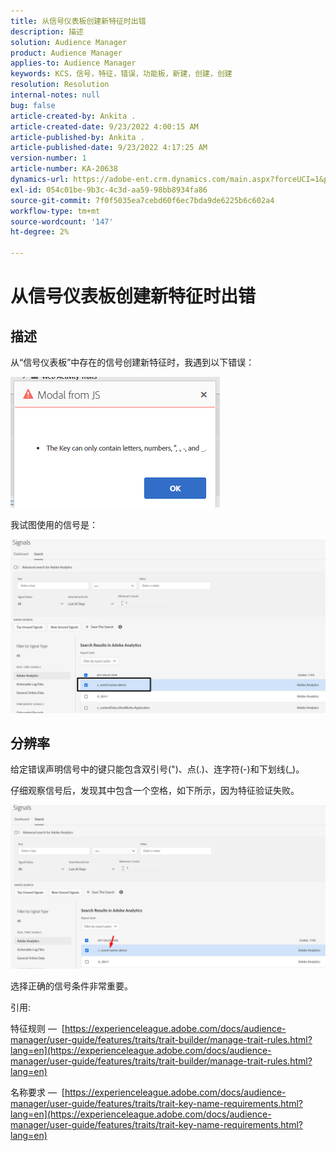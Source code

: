 ```yaml
---
title: 从信号仪表板创建新特征时出错
description: 描述
solution: Audience Manager
product: Audience Manager
applies-to: Audience Manager
keywords: KCS，信号，特征，错误，功能板，新建，创建，创建
resolution: Resolution
internal-notes: null
bug: false
article-created-by: Ankita .
article-created-date: 9/23/2022 4:00:15 AM
article-published-by: Ankita .
article-published-date: 9/23/2022 4:17:25 AM
version-number: 1
article-number: KA-20638
dynamics-url: https://adobe-ent.crm.dynamics.com/main.aspx?forceUCI=1&pagetype=entityrecord&etn=knowledgearticle&id=3b376f32-f43a-ed11-9db1-0022480868ff
exl-id: 054c01be-9b3c-4c3d-aa59-98bb8934fa86
source-git-commit: 7f0f5035ea7cebd60f6ec7bda9de6225b6c602a4
workflow-type: tm+mt
source-wordcount: '147'
ht-degree: 2%

---
```


# 从信号仪表板创建新特征时出错

## 描述


从“信号仪表板”中存在的信号创建新特征时，我遇到以下错误：

![](assets/___7cc00897-f63a-ed11-9db1-0022480868ff___.png)



我试图使用的信号是：

![](assets/___7ec00897-f63a-ed11-9db1-0022480868ff___.png)


## 分辨率


给定错误声明信号中的键只能包含双引号(&quot;)、点(.)、连字符(-)和下划线(_)。



仔细观察信号后，发现其中包含一个空格，如下所示，因为特征验证失败。



![](assets/d04f0008-f63a-ed11-9db1-0022480868ff.png)

选择正确的信号条件非常重要。

引用:

特征规则 —  [https://experienceleague.adobe.com/docs/audience-manager/user-guide/features/traits/trait-builder/manage-trait-rules.html?lang=en](https://experienceleague.adobe.com/docs/audience-manager/user-guide/features/traits/trait-builder/manage-trait-rules.html?lang=en)

名称要求 —  [https://experienceleague.adobe.com/docs/audience-manager/user-guide/features/traits/trait-key-name-requirements.html?lang=en](https://experienceleague.adobe.com/docs/audience-manager/user-guide/features/traits/trait-key-name-requirements.html?lang=en)
